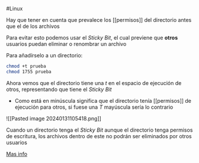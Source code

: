 #Linux 

Hay que tener en cuenta que prevalece los [[permisos]] del directorio antes que el de los archivos

Para evitar esto podemos usar el *Sticky Bit*, el cual previene que **otros** usuarios puedan eliminar o renombrar un archivo 

Para añadírselo a un directorio:

```bash
chmod +t prueba
chmod 1755 prueba
```

Ahora vemos que el directorio tiene una $t$ en el espacio de ejecución de otros, representando que tiene el *Sticky Bit*

- Como está en minúscula significa que el directorio tenía [[permisos]] de ejecución para otros, si fuese una $T$ mayúscula sería lo contrario

![[Pasted image 20240131105418.png]]

Cuando un directorio tenga el *Sticky Bit* aunque el directorio tenga permisos de escritura, los archivos dentro de este no podrán ser eliminados por otros usuarios

[Mas info](https://deephacking.tech/permisos-sgid-suid-y-sticky-bit-linux/#:~:text=Permiso%20SGID,-El%20permiso%20SGID&text=Si%20se%20establece%20en%20un,perteneciente%2C%20el%20grupo%20del%20directorio.)